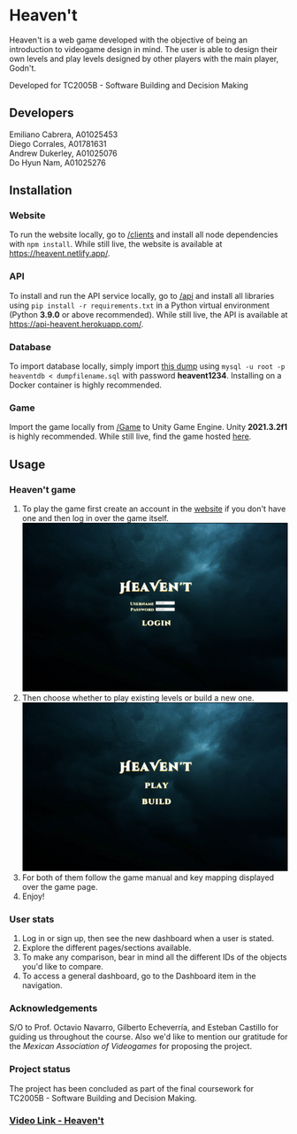 # Heaven't
Heaven't is a web game developed with the objective of being an introduction to videogame design in mind. The user is able to design their own levels and play levels designed by other players with the main player, Godn't.

Developed for TC2005B - Software Building and Decision Making


## Developers
Emiliano Cabrera, A01025453<br/>
Diego Corrales, A01781631<br/>
Andrew Dukerley, A01025076<br/>
Do Hyun Nam, A01025276

## Installation
### Website
To run the website locally, go to [/clients](/client/) and install all node dependencies with `npm install`. While still live, the website is available at https://heavent.netlify.app/.

### API
To install and run the API service locally, go to [/api](/api/) and install all libraries using `pip install -r requirements.txt` in a Python virtual environment (Python **3.9.0** or above recommended). While still live, the API is available at https://api-heavent.herokuapp.com/.

### Database
To import database locally, simply import [this dump](/sql_scripts/Dump20220615.sql) using `mysql -u root -p heaventdb < dumpfilename.sql` with password **heavent1234**. Installing on a Docker container is highly recommended. 

### Game 
Import the game locally from [/Game](/Game/) to Unity Game Engine. Unity **2021.3.2f1** is highly recommended. While still live, find the game hosted [here](https://heavent.netlify.app/game/).

## Usage
### Heaven't game
1. To play the game first create an account in the [website](https://heavent.netlify.app/signup/) if you don't have one and then log in over the game itself. 
![Game log in](/assets/gamelogin.png)
2. Then choose whether to play existing levels or build a new one.
![Main menu](/assets/gamemenu.png)
3. For both of them follow the game manual and key mapping displayed over the game page. 
4. Enjoy!

### User stats
1. Log in or sign up, then see the new dashboard when a user is stated.
2. Explore the different pages/sections available.
3. To make any comparison, bear in mind all the different IDs of the objects you'd like to compare. 
4. To access a general dashboard, go to the Dashboard item in the navigation.

### Acknowledgements
S/O to Prof. Octavio Navarro, Gilberto Echeverría, and Esteban Castillo for guiding us throughout the course. Also we'd like to mention our gratitude for the *Mexican Association of Videogames* for proposing the project.

### Project status
The project has been concluded as part of the final coursework for TC2005B - Software Building and Decision Making.

### [Video Link - Heaven't](https://youtu.be/K2YlWaCCg6U)
